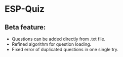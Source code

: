 # ESP-Quiz

## Beta feature:

- Questions can be added directly from .txt file.
- Refined algorithm for question loading.
- Fixed error of duplicated questions in one single try.



